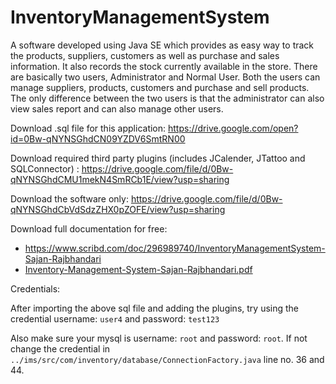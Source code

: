 # InventoryManagementSystem
A software developed using Java SE which provides as easy way to track the products, suppliers, customers as well as purchase and
sales information. It also records the stock currently available in the store. 
  There are basically two users, Administrator and Normal User. Both the users can manage suppliers, products, customers and purchase and sell products.
  The only difference between the two users is that the administrator can also view sales report and can also manage other users.

Download .sql file for this application: https://drive.google.com/open?id=0Bw-qNYNSGhdCN09YZDV6SmtRN00

Download required third party plugins (includes JCalender, JTattoo and SQLConnector) : https://drive.google.com/file/d/0Bw-qNYNSGhdCMU1mekN4SmRCb1E/view?usp=sharing

Download the software only: https://drive.google.com/file/d/0Bw-qNYNSGhdCbVdSdzZHX0pZOFE/view?usp=sharing

Download full documentation for free: 
- https://www.scribd.com/doc/296989740/InventoryManagementSystem-Sajan-Rajbhandari  
- [Inventory-Management-System-Sajan-Rajbhandari.pdf](https://github.com/sazanrjb/InventoryManagementSystem/blob/master/docs/Inventory-Management-System-Sajan-Rajbhandari.pdf)

Credentials:

After importing the above sql file and adding the plugins, try using the credential username: `user4` and password: `test123`

Also make sure your mysql is username: `root` and password: `root`. If not change the credential in `../ims/src/com/inventory/database/ConnectionFactory.java` line no. 36 and 44.
